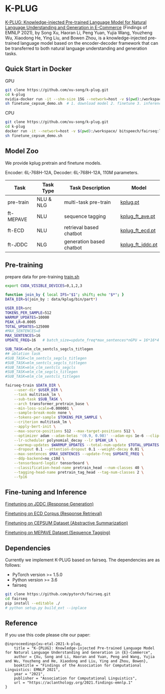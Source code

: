 # K-PLUG

[K-PLUG: Knowledge-injected Pre-trained Language Model for Natural Language Understanding and Generation in E-Commerce](https://aclanthology.org/2021.findings-emnlp.1/)
(Findings of EMNLP 2021),
by Song Xu, Haoran Li, Peng Yuan, Yujia Wang, Youzheng Wu, Xiaodong He, Ying Liu, and Bowen Zhou, 
is a knowledge-injected pre-trained language model based on the encoder-decoder framework that can be transferred to both natural language understanding and generation tasks.




## Quick Start in Docker


GPU
```sh
git clone https://github.com/xu-song/k-plug.git
cd k-plug
nvidia-docker run -it --shm-size 15G --network=host -v $(pwd):/workspace/ bitspeech/fairseq:latest bash
sh finetune_cepsum_demo.sh  # 1. download model 2. finetune 3. inference 4. evaluation
```

CPU
```sh
git clone https://github.com/xu-song/k-plug.git
cd k-plug
docker run -it --network=host -v $(pwd):/workspace/ bitspeech/fairseq:latest bash
sh finetune_cepsum_demo.sh
```

## Model Zoo

We provide kplug pretrain and finetune models. 

Encoder: 6L-768H-12A, Decoder: 6L-768H-12A, 110M parameters.


| Task | Task Type | Task Description |  Model |
|---|---|---|---|
| pre-train | NLU & NLG | multi-task pre-train | [kplug.pt](http://storage.jd.com/language-models/kplug/pretrain/kplug.pt)  |
| ft-MEPAVE | NLU | sequence tagging | [kplug_ft_ave.pt](http://storage.jd.com/language-models/kplug/ft-ave/kplug_ft_ave.pt) |
| ft-ECD | NLU | retrieval based chatbot | [kplug_ft_ecd.pt](http://storage.jd.com/language-models/kplug/ft-ecd/kplug_ft_ecd.pt) |
| ft-JDDC | NLG | generation based chatbot |  [kplug_ft_jddc.pt](http://storage.jd.com/language-models/kplug/ft-jddc/kplug_ft_jddc.pt) |





## Pre-training

prepare data for pre-training [train.sh](data_process/prepare_pretrain.sh)

```sh
export CUDA_VISIBLE_DEVICES=0,1,2,3

function join_by { local IFS="$1"; shift; echo "$*"; }
DATA_DIR=$(join_by : data/kplug/bin/part*)

USER_DIR=src
TOKENS_PER_SAMPLE=512
WARMUP_UPDATES=10000
PEAK_LR=0.0005
TOTAL_UPDATES=125000
#MAX_SENTENCES=8
MAX_SENTENCES=16
UPDATE_FREQ=16   # batch_size=update_freq*max_sentences*nGPU = 16*16*4 = 1024

SUB_TASK=mlm_clm_sentcls_segcls_titlegen 
## ablation task
#SUB_TASK=clm_sentcls_segcls_titlegen
#SUB_TASK=mlm_sentcls_segcls_titlegen
#SUB_TASK=mlm_clm_sentcls_segcls
#SUB_TASK=mlm_clm_segcls_titlegen
#SUB_TASK=mlm_clm_sentcls_titlegen

fairseq-train $DATA_DIR \
    --user-dir $USER_DIR \
    --task multitask_lm \
    --sub-task $SUB_TASK \
    --arch transformer_pretrain_base \
    --min-loss-scale=0.000001 \
    --sample-break-mode none \
    --tokens-per-sample $TOKENS_PER_SAMPLE \
    --criterion multitask_lm \
    --apply-bert-init \
    --max-source-positions 512 --max-target-positions 512 \
    --optimizer adam --adam-betas '(0.9, 0.98)' --adam-eps 1e-6 --clip-norm 0.0 \
    --lr-scheduler polynomial_decay --lr $PEAK_LR \
    --warmup-updates $WARMUP_UPDATES --total-num-update $TOTAL_UPDATES \
    --dropout 0.1 --attention-dropout 0.1 --weight-decay 0.01 \
    --max-sentences $MAX_SENTENCES --update-freq $UPDATE_FREQ \
    --ddp-backend=no_c10d \
    --tensorboard-logdir tensorboard \
    --classification-head-name pretrain_head --num-classes 40 \
    --tagging-head-name pretrain_tag_head --tag-num-classes 2 \
    --fp16
```


## Fine-tuning and Inference

[Finetuning on JDDC (Response Generation)](examples/kplug/README.finetune.jddc.md)

[Finetuning on ECD Corpus (Response Retrieval)](examples/kplug/README.finetune.ecd.md)

[Finetuning on CEPSUM Dataset (Abstractive Summarization)](examples/kplug/README.finetune.summarization.cepsum.md)

[Finetuning on MEPAVE Dataset (Sequence Tagging)](examples/kplug/README.finetune.seq_tagging.md)





## Dependencies

Currently we implement K-PLUG based on fairseq. The dependencies are as follows:

- PyTorch version >= 1.5.0
- Python version >= 3.6    
- fairseq 
```sh
git clone https://github.com/pytorch/fairseq.git
cd fairseq 
pip install --editable ./
# python setup.py build_ext --inplace
```



## Reference

If you use this code please cite our paper:
```
@inproceedings{xu-etal-2021-k-plug,
    title = "K-{PLUG}: Knowledge-injected Pre-trained Language Model for Natural Language Understanding and Generation in {E}-Commerce",
    author = {Xu, Song and Li, Haoran and Yuan, Peng and Wang, Yujia and Wu, Youzheng and He, Xiaodong and Liu, Ying and Zhou, Bowen},
    booktitle = "Findings of the Association for Computational Linguistics: EMNLP 2021",
    year = "2021",
    publisher = "Association for Computational Linguistics",
    url = "https://aclanthology.org/2021.findings-emnlp.1"
}
```
